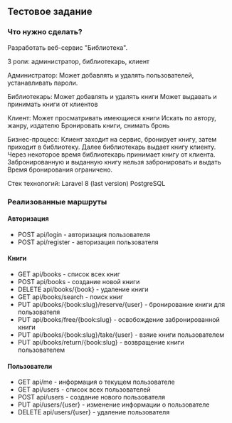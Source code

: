 ## Тестовое задание

### Что нужно сделать?

Разработать веб-сервис "Библиотека".

3 роли: администратор, библиотекарь, клиент

Администратор:
Может добавлять и удалять пользователей, устанавливать пароли.

Библиотекарь:
Может добавлять и удалять книги
Может выдавать и принимать книги от клиентов

Клиент:
Может просматривать имеющиеся книги
Искать по автору, жанру, издателю
Бронировать книги, снимать бронь

Бизнес-процесс:
Клиент заходит на сервис, бронирует книгу, затем приходит в библиотеку.
Далее библиотекарь выдает книгу клиенту.
Через некоторое время библиотекарь принимает книгу от клиента.
Забронированную и выданную книгу нельзя забронировать и выдать
Время бронирования ограничено.


Стек технологий:
Laravel 8 (last version)
PostgreSQL


### Реализованные маршруты

#### Авторизация

- POST api/login - авторизация пользователя
- POST api/register - авторизация пользователя

#### Книги

- GET api/books - список всех книг
- POST api/books - создание новой книги
- DELETE api/books/{book} - удаление книги
- GET api/books/search - поиск книг
- PUT api/books/{book:slug}/reserve/{user} - бронирование книги для пользователя
- PUT api/books/free/{book:slug} - освобождение забронированной книги
- PUT api/books/{book:slug}/take/{user} - взяие книги пользователем
- PUT api/books/return/{book:slug} - возвращение книги пользователем

#### Пользователи

- GET api/me - информация о текущем пользователе
- GET api/users - список всех пользователей
- POST api/users - создание нового пользователя
- PUT api/users/{user} - изменение информации о пользователе
- DELETE api/users/{user} - удаление пользователя



